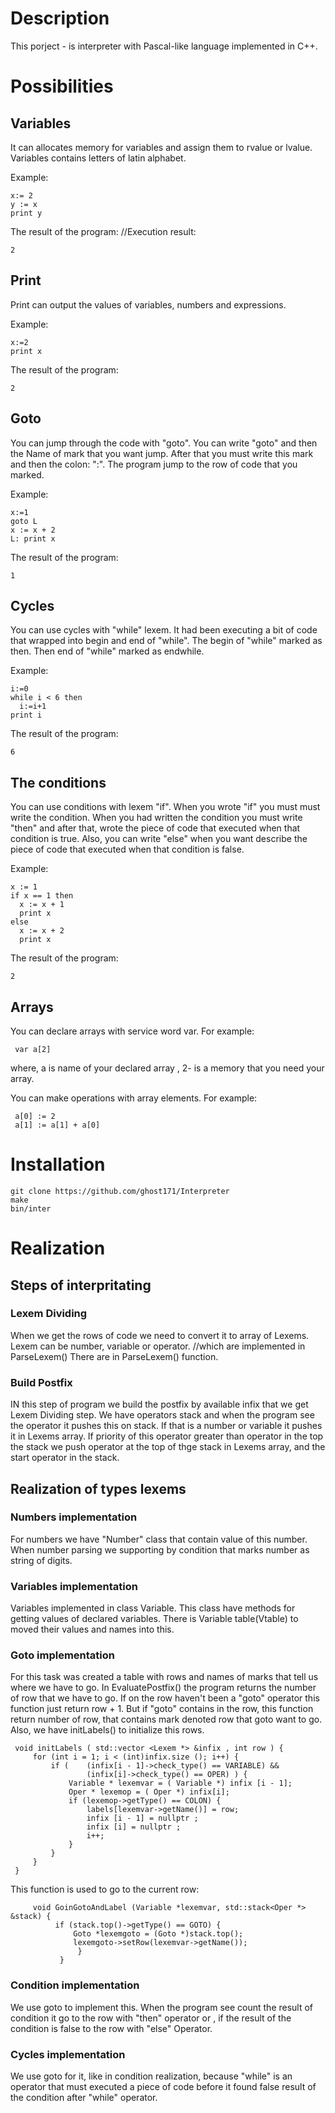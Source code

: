 # Description

This porject - is interpreter with Pascal-like language implemented in C++.

# Possibilities

## Variables

It can allocates memory for variables and assign them to rvalue or lvalue. 
Variables contains letters of latin alphabet.

Example:
     
    x:= 2
    y := x
    print y
    
The result of the program: //Execution result:
    
    2

## Print
  Print can output the values of variables, numbers and expressions.
  
Example:

    x:=2
    print x

The result of the program:

    2

## Goto

You can jump through the code with "goto". You can write "goto" and then the Name of mark that you want jump. 
After that you must write this mark and then the colon: ":". The program jump to the row of code that you marked.

Example:
  
    x:=1
    goto L
    x := x + 2
    L: print x

The result of the program:
     
    1

## Cycles

You can use cycles with "while" lexem. It had been executing a bit of code that wrapped into begin and end of "while".
The begin of "while" marked as then.
Then end of "while" marked as endwhile.

Example:
  
    i:=0
    while i < 6 then
      i:=i+1
    print i

The result of the program:

    6

## The conditions

You can use conditions with lexem "if". When you wrote "if" you must must write the condition.
When you had written the condition you must write "then" and after that, wrote the piece of code that executed when that condition is true. 
Also, you can write "else" when you want describe the piece of code that executed when that condition is false.

Example:
  
    x := 1
    if x == 1 then
      x := x + 1
      print x
    else 
      x := x + 2
      print x

The result of the program:

    2

## Arrays

You can declare arrays with service word var. For example:
     
     var a[2]
where, a is name of your declared array , 2- is a memory that you need your array.

You can make operations with array elements. For example:

     a[0] := 2
     a[1] := a[1] + a[0]

# Installation
    git clone https://github.com/ghost171/Interpreter
    make
    bin/inter
# Realization
## Steps of interpritating 
### Lexem Dividing
When we get the rows of code we need to convert it to array of Lexems. Lexem can be number, variable or operator. //which are implemented in ParseLexem()
There are in ParseLexem() function.
###  Build Postfix
IN this step of program we build the postfix by available infix that we get Lexem Dividing step. 
We have operators stack and when the program see the operator it pushes this on stack. 
If that is a number or variable it pushes it in Lexems array. 
If priority of this operator greater than operator in the top the stack we push operator at the top of thge stack in Lexems array, and the start operator in the stack.

## Realization of types lexems 
### Numbers implementation
For numbers we have "Number" class that contain value of this number. 
When number parsing we supporting by condition that marks number as string of digits.
### Variables implementation
Variables implemented in  class Variable. This class have methods for getting values of declared variables.
There is Variable table(Vtable) to moved their values and names into this.
### Goto implementation
For this task was created a table with rows and names of marks that tell us where we have to go.
In EvaluatePostfix() the program returns the number of row that we have to go. 
If on the row haven't been a "goto" operator this function just return row + 1. 
But if "goto" contains in the row, this function return number of row, that contains mark denoted row that goto want to go.
Also, we have initLabels() to initialize this rows. 
     
     void initLabels ( std::vector <Lexem *> &infix , int row ) {
         for (int i = 1; i < (int)infix.size (); i++) {
             if (    (infix[i - 1]->check_type() == VARIABLE) &&
                     (infix[i]->check_type() == OPER) ) {
                 Variable * lexemvar = ( Variable *) infix [i - 1];
                 Oper * lexemop = ( Oper *) infix[i];
                 if (lexemop->getType() == COLON) {
                     labels[lexemvar->getName()] = row;
                     infix [i - 1] = nullptr ;
                     infix [i] = nullptr ;
                     i++;
                 }
             }
         }
     }
This function is used to go to the current row:
         
         void GoinGotoAndLabel (Variable *lexemvar, std::stack<Oper *> &stack) {
              if (stack.top()->getType() == GOTO) {
                  Goto *lexemgoto = (Goto *)stack.top();
                  lexemgoto->setRow(lexemvar->getName());
                   }
               }
### Condition implementation
We use goto to implement this. When the program see count the result of condition it go to the row with "then" operator
or , if the result of the condition is false to the row with "else" Operator.
### Cycles implementation
We use goto for it, like in condition realization, 
because "while" is an operator that must executed a piece of code before 
it found false result of the condition after "while" operator.
